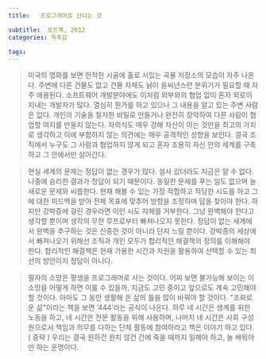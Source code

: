 ```yaml
---
title:   프로그래머로 산다는 것

subtitle:  로드북, 2012
categories: 독후감

tags: 
---
```


  
> 미국의 영화를 보면 한적한 시골에 홀로 서있는 곡물 저장소의 모습이 자주 나온다. 주변에 다른 건물도 없고 건물 자체도 낡이 을씨년스런 분위기가 필요할 때 자주 애용된다. 소프트웨어 개발분야에도 이처럼 외부와의 협업 없이 혼자 외로이 지내는 개발자가 많다. 열심히 뭔가를 하고 있으나 그 내용을 알고 있는 주변 사람은 없다. 개인의 기술을 철저한 비밀로 만들거나 완전히 장악하여 다른 사람이 협업할 여지를 만들지 않는다. 자의식도 매우 강해 자신이 아는 것만을 최고의 가치로 생각하고 이에 부합하지 않는 의견에는 매우 공격적인 성향을 보인다. 결국 조직에서 누구도 그 사람과 협업하지 않게 되고 혼자 조용히 자신 안의 세계를 구축하고 그 안에서만 살아간다.  
  
> 현실 세계의 문제는 정답이 없는 경우가 많다. 설사 있더라도 지금은 알 수 없다. 나중에 승리한 결과가 정답이 되기 때문이다. 동일한 문제를 푸는 일도 없으며 늘 새로운 문제와 씨름한다. 현재 해볼 수 있는 가장 적합하고 적당한 시도를 하고 그에 대한 피드백을 받아 전체 목표에 맞추어 방향을 조정하며 답을 찾아야 한다. 하지만 강박증에 걸린 경우라면 이런 시도 자체를 거부한다. 그냥 완벽해야 한다고 생각할 뿐이며 생각의 무한 루프로부터 빠져나오지 못한다. 정답이 없는 세계에서 완벽을 추구하는 것은 신중한 것이 아니라 단지 느릴 뿐이다. 강박증의 세상에서 빠져나오기 위해선 조직과 개인 모두가 합리적인 해결책의 정의를 이해해야 한다. 합리적인 해결책은 현재 가용한 시간과 자원을 활용하여 선택할 수 있는 최선의 방안이지 정답이 아니다.  
  
> 필자의 소망은 평생을 프로그래머로 사는 것이다. 어찌 보면 불가능해 보이는 이 소망을 어떻게 하면 이룰 수 있을까, 지금도 고민 중이고 앞으로도 계속 고민해야 할 것이다. 아마도 그 동안 생활해 온 삶의 틀을 많이 바꿔야 할 것이다. "조화로운 삶"이라는 책을 보면 ‘444’라는 공식이 나온다. 하루 네 시간은 생계를 위한 노동을 하고, 네 시간은 전문 활동을 위해 사용하며, 나머지 네 시간은 사회 구성원으로서 책임과 의무를 다하는 단체 활동에 참여하라고 책은 이야기 하고 있다. ( 중략 ) 우리는 결국 원하건 원치 않건 간에 죽을 때까지 일해야 하고, 늘 배워야만 하는 운명이다.  
